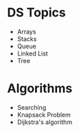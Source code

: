 # DS Topics 
   
  - Arrays
  -  Stacks
  -  Queue
  - Linked List
  - Tree
   
# Algorithms 
 - Searching
 - Knapsack Problem
 - Dijkstra's algorithm
